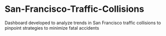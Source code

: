 # San-Francisco-Traffic-Collisions
Dashboard developed to analyze trends in San Francisco traffic collisions to pinpoint strategies to minimize fatal accidents
